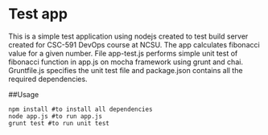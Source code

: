 # Test app  
This is a simple test application using nodejs created to test build server created for CSC-591 DevOps course at NCSU.
The app calculates fibonacci value for a given number. 
File app-test.js performs simple unit test of fibonacci function in app.js on mocha framework using grunt and chai.
Gruntfile.js specifies the unit test file and package.json contains all the required dependencies.  

##Usage  
```
npm install #to install all dependencies
node app.js #to run app.js
grunt test #to run unit test
```
